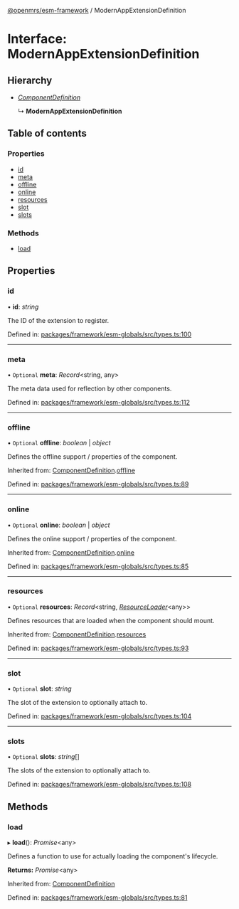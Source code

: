 [@openmrs/esm-framework](../API.md) / ModernAppExtensionDefinition

# Interface: ModernAppExtensionDefinition

## Hierarchy

- [*ComponentDefinition*](componentdefinition.md)

  ↳ **ModernAppExtensionDefinition**

## Table of contents

### Properties

- [id](modernappextensiondefinition.md#id)
- [meta](modernappextensiondefinition.md#meta)
- [offline](modernappextensiondefinition.md#offline)
- [online](modernappextensiondefinition.md#online)
- [resources](modernappextensiondefinition.md#resources)
- [slot](modernappextensiondefinition.md#slot)
- [slots](modernappextensiondefinition.md#slots)

### Methods

- [load](modernappextensiondefinition.md#load)

## Properties

### id

• **id**: *string*

The ID of the extension to register.

Defined in: [packages/framework/esm-globals/src/types.ts:100](https://github.com/openmrs/openmrs-esm-core/blob/master/packages/framework/esm-globals/src/types.ts#L100)

___

### meta

• `Optional` **meta**: *Record*<string, any\>

The meta data used for reflection by other components.

Defined in: [packages/framework/esm-globals/src/types.ts:112](https://github.com/openmrs/openmrs-esm-core/blob/master/packages/framework/esm-globals/src/types.ts#L112)

___

### offline

• `Optional` **offline**: *boolean* \| *object*

Defines the offline support / properties of the component.

Inherited from: [ComponentDefinition](componentdefinition.md).[offline](componentdefinition.md#offline)

Defined in: [packages/framework/esm-globals/src/types.ts:89](https://github.com/openmrs/openmrs-esm-core/blob/master/packages/framework/esm-globals/src/types.ts#L89)

___

### online

• `Optional` **online**: *boolean* \| *object*

Defines the online support / properties of the component.

Inherited from: [ComponentDefinition](componentdefinition.md).[online](componentdefinition.md#online)

Defined in: [packages/framework/esm-globals/src/types.ts:85](https://github.com/openmrs/openmrs-esm-core/blob/master/packages/framework/esm-globals/src/types.ts#L85)

___

### resources

• `Optional` **resources**: *Record*<string, [*ResourceLoader*](resourceloader.md)<any\>\>

Defines resources that are loaded when the component should mount.

Inherited from: [ComponentDefinition](componentdefinition.md).[resources](componentdefinition.md#resources)

Defined in: [packages/framework/esm-globals/src/types.ts:93](https://github.com/openmrs/openmrs-esm-core/blob/master/packages/framework/esm-globals/src/types.ts#L93)

___

### slot

• `Optional` **slot**: *string*

The slot of the extension to optionally attach to.

Defined in: [packages/framework/esm-globals/src/types.ts:104](https://github.com/openmrs/openmrs-esm-core/blob/master/packages/framework/esm-globals/src/types.ts#L104)

___

### slots

• `Optional` **slots**: *string*[]

The slots of the extension to optionally attach to.

Defined in: [packages/framework/esm-globals/src/types.ts:108](https://github.com/openmrs/openmrs-esm-core/blob/master/packages/framework/esm-globals/src/types.ts#L108)

## Methods

### load

▸ **load**(): *Promise*<any\>

Defines a function to use for actually loading the component's lifecycle.

**Returns:** *Promise*<any\>

Inherited from: [ComponentDefinition](componentdefinition.md)

Defined in: [packages/framework/esm-globals/src/types.ts:81](https://github.com/openmrs/openmrs-esm-core/blob/master/packages/framework/esm-globals/src/types.ts#L81)
